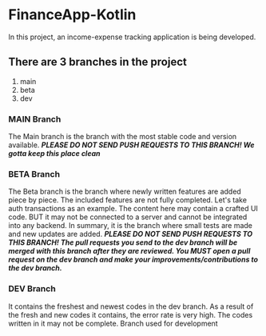 # FinanceApp-Kotlin
In this project, an income-expense tracking application is being developed.

## There are 3 branches in the project
1. main
2. beta
3. dev

### MAIN Branch
The Main branch is the branch with the most stable code and version available. 
**_PLEASE DO NOT SEND PUSH REQUESTS TO THIS BRANCH! We gotta keep this place clean_**

### BETA Branch
The Beta branch is the branch where newly written features are added piece by piece. The included features are not fully completed. Let's take auth transactions as an example. The content here may contain a crafted UI code. BUT it may not be connected to a server and cannot be integrated into any backend.
In summary, it is the branch where small tests are made and new updates are added. 
**_PLEASE DO NOT SEND PUSH REQUESTS TO THIS BRANCH! The pull requests you send to the dev branch will be merged with this branch after they are reviewed. You MUST open a pull request on the dev branch and make your improvements/contributions to the dev branch._**

### DEV Branch
It contains the freshest and newest codes in the dev branch. As a result of the fresh and new codes it contains, the error rate is very high. The codes written in it may not be complete. Branch used for development
